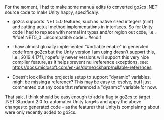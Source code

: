 For the moment, I had to make some manual edits to converted go2cs .NET source
code to make Unity happy, specifically:

* go2cs supports .NET 5.0 features, such as native sized integers (nint) and
putting actual method implementations in interfaces. So for Unity code I had
to replace with normal int types and/or region out code, i.e.,
   #ifdef NET5_0
      ...incompatible code...
   #endif

* I have almost globally implemented "#nullable enable" in generated code from
go2cs but the Unity version I am using doesn't support this, i.e., 2019.4.17f1,
hopefully newer versions will support this very nice compiler feature, as it
helps prevent null reference exceptions, see:
    https://docs.microsoft.com/en-us/dotnet/csharp/nullable-references

* Doesn't look like the project is setup to support "dynamic" variables, might
be missing a reference? This may be easy to resolve, but I just commented out
any code that referenced a "dyanmic" variable for now.

That said, I think should be easy enough to add a flag to go2cs to target .NET
Standard 2.0 for automated Unity targets and apply the above changes to
generated code - as the features that Unity is complaining about were only
recently added to go2cs.
